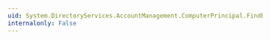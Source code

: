 ```yaml
---
uid: System.DirectoryServices.AccountManagement.ComputerPrincipal.FindByIdentity(System.DirectoryServices.AccountManagement.PrincipalContext,System.DirectoryServices.AccountManagement.IdentityType,System.String)
internalonly: False
---
```

